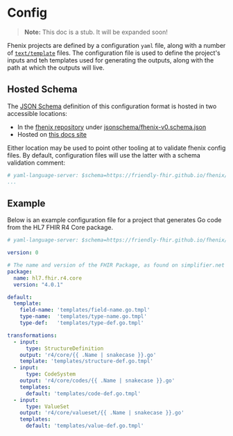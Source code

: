 # Config

> **Note:** This doc is a stub. It will be expanded soon!

Fhenix projects are defined by a configuration `yaml` file, along with a number
of [`text/template`](https://go.dev/pkg/text/template) files. The configuration
file is used to define the project's inputs and teh templates used for
generating the outputs, along with the path at which the outputs will live.

## Hosted Schema

The [JSON Schema] definition of this configuration format is hosted in two
accessible locations:

* In the [fhenix repository] under [jsonschema/fhenix-v0.schema.json]
* Hosted on [this docs site](https://friendly-fhir.github.io/fhenix/jsonschema/fhenix-v0.schema.json)

Either location may be used to point other tooling at to validate fhenix config
files. By default, configuration files will use the latter with a schema
validation comment:

```yaml
# yaml-language-server: $schema=https://friendly-fhir.github.io/fhenix/jsonschema/fhenix-v0.schema.json
...
```

[JSON Schema]: https://json-schema.org/
[fhenix repository]: https://github.com/friendly-fhir/fhenix
[jsonschema/fhenix-v0.schema.json]: https://raw.githubusercontent.com/friendly-fhir/fhenix/master/jsonschema/fhenix-v0.schema.json/fhenix-v0.schema.json

## Example

Below is an example configuration file for a project that generates Go code from
the HL7 FHIR R4 Core package.

```yaml
# yaml-language-server: $schema=https://friendly-fhir.github.io/fhenix/jsonschema/fhenix-v0.schema.json

version: 0

# The name and version of the FHIR Package, as found on simplifier.net
package:
  name: hl7.fhir.r4.core
  version: "4.0.1"

default:
  template:
    field-name: 'templates/field-name.go.tmpl'
    type-name:  'templates/type-name.go.tmpl'
    type-def:   'templates/type-def.go.tmpl'

transformations:
  - input:
      type: StructureDefinition
    output: 'r4/core/{{ .Name | snakecase }}.go'
    template: 'templates/structure-def.go.tmpl'
  - input:
      type: CodeSystem
    output: 'r4/core/codes/{{ .Name | snakecase }}.go'
    templates:
      default: 'templates/code-def.go.tmpl'
  - input:
      type: ValueSet
    output: 'r4/core/valueset/{{ .Name | snakecase }}.go'
    templates:
      default: 'templates/value-def.go.tmpl'
```
